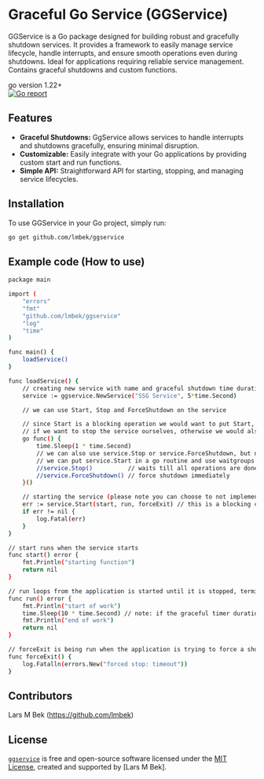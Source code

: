 # Graceful Go Service (GGService)
GGService is a Go package designed for building robust and gracefully shutdown services. It provides a framework to easily manage service lifecycle, handle interrupts, and ensure smooth operations even during shutdowns. Ideal for applications requiring reliable service management. Contains graceful shutdowns and custom functions.

go version 1.22+ <br>
[![Go report][go_report_img]][go_report_url]

## Features

- **Graceful Shutdowns:** GgService allows services to handle interrupts and shutdowns gracefully, ensuring minimal disruption.
- **Customizable:** Easily integrate with your Go applications by providing custom start and run functions.
- **Simple API:** Straightforward API for starting, stopping, and managing service lifecycles.

## Installation

To use GGService in your Go project, simply run:

```bash
go get github.com/lmbek/ggservice
```

## Example code (How to use)

```bash
package main

import (
	"errors"
	"fmt"
	"github.com/lmbek/ggservice"
	"log"
	"time"
)

func main() {
	loadService()
}

func loadService() {
	// creating new service with name and graceful shutdown time duration
	service := ggservice.NewService("SSG Service", 5*time.Second)

	// we can use Start, Stop and ForceShutdown on the service

	// since Start is a blocking operation we would want to put Start, Stop or ForceShutdown into a goroutine
	// if we want to stop the service ourselves, otherwise we would also just wait for interrupt
	go func() {
		time.Sleep(1 * time.Second)
		// we can also use service.Stop or service.ForceShutdown, but notice service.Start is a blocking call
		// we can put service.Start in a go routine and use waitgroups etc... your choice.
		//service.Stop()          // waits till all operations are done (not waiting for graceful timer)
		//service.ForceShutdown() // force shutdown immediately
	}()

	// starting the service (please note you can choose to not implement any of these by using nil instead)
	err := service.Start(start, run, forceExit) // this is a blocking call
	if err != nil {
		log.Fatal(err)
	}
}

// start runs when the service starts
func start() error {
	fmt.Println("starting function")
	return nil
}

// run loops from the application is started until it is stopped, terminated or ForceShutdown (please use with time.Sleep in between frames)
func run() error {
	fmt.Println("start of work")
	time.Sleep(10 * time.Second) // note: if the graceful timer duration is below amount of work needed to be done, it will forceExit
	fmt.Println("end of work")
	return nil
}

// forceExit is being run when the application is trying to force a shutdown (non-gracefully)
func forceExit() {
	log.Fatalln(errors.New("forced stop: timeout"))
}


```

## Contributors
Lars M Bek (https://github.com/lmbek)


## License
[`ggservice`][repos_url] is free and open-source software licensed under the [MIT License][repo_license_url], created and supported by [Lars M Bek]. 


<!-- Go links -->
[repos_url]: https://github.com/lmbek/ggservice
[go_version_img]: go1.22+
[go_dev_url]: https://pkg.go.dev/github.com/lmbek/ggservice
[go_report_img]: https://goreportcard.com/badge/github.com/lmbek/ggservice
[go_report_url]: https://goreportcard.com/report/github.com/lmbek/ggservice
[repo_license_img]: https://goreportcard.com/badge/github.com/lmbek/ggservice
[repo_license_url]: https://goreportcard.com/report/github.com/lmbek/ggservice


